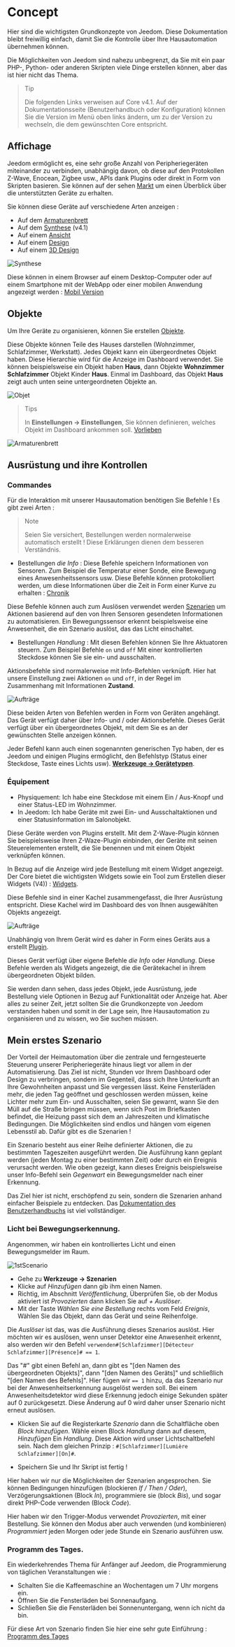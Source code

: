 # Concept

Hier sind die wichtigsten Grundkonzepte von Jeedom. Diese Dokumentation bleibt freiwillig einfach, damit Sie die Kontrolle über Ihre Hausautomation übernehmen können.

Die Möglichkeiten von Jeedom sind nahezu unbegrenzt, da Sie mit ein paar PHP-, Python- oder anderen Skripten viele Dinge erstellen können, aber das ist hier nicht das Thema.

> Tip
>
> Die folgenden Links verweisen auf Core v4.1. Auf der Dokumentationsseite (Benutzerhandbuch oder Konfiguration) können Sie die Version im Menü oben links ändern, um zu der Version zu wechseln, die dem gewünschten Core entspricht.

## Affichage

Jeedom ermöglicht es, eine sehr große Anzahl von Peripheriegeräten miteinander zu verbinden, unabhängig davon, ob diese auf den Protokollen Z-Wave, Enocean, Zigbee usw., APIs dank Plugins oder direkt in Form von Skripten basieren. Sie können auf der sehen [Markt](https://market.jeedom.com/) um einen Überblick über die unterstützten Geräte zu erhalten.

Sie können diese Geräte auf verschiedene Arten anzeigen :

- Auf dem [Armaturenbrett](/de_DE/core/4.1/dashboard)
- Auf dem [Synthese](/de_DE/core/4.1/overview) (v4.1)
- Auf einem [Ansicht](/de_DE/core/4.1/view)
- Auf einem [Design](/de_DE/core/4.1/design)
- Auf einem [3D Design](/de_DE/core/4.1/design3d)

![Synthese](images/concept-synthese.jpg)

Diese können in einem Browser auf einem Desktop-Computer oder auf einem Smartphone mit der WebApp oder einer mobilen Anwendung angezeigt werden : [Mobil Version](/de_DE/mobile/index)

## Objekte

Um Ihre Geräte zu organisieren, können Sie erstellen [Objekte](/de_DE/core/4.1/object).

Diese Objekte können Teile des Hauses darstellen (Wohnzimmer, Schlafzimmer, Werkstatt). Jedes Objekt kann ein übergeordnetes Objekt haben. Diese Hierarchie wird für die Anzeige im Dashboard verwendet. Sie können beispielsweise ein Objekt haben **Haus**, dann Objekte **Wohnzimmer** **Schlafzimmer** Objekt Kinder **Haus**. Einmal im Dashboard, das Objekt **Haus** zeigt auch unten seine untergeordneten Objekte an.

![Objet](images/concept-objet.jpg)

> Tips
>
> In **Einstellungen → Einstellungen**, Sie können definieren, welches Objekt im Dashboard ankommen soll. [Vorlieben](/de_DE/core/4.1/profils)

![Armaturenbrett](images/concept-dashboard.jpg)

## Ausrüstung und ihre Kontrollen

### Commandes

Für die Interaktion mit unserer Hausautomation benötigen Sie Befehle ! Es gibt zwei Arten :

> Note
>
> Seien Sie versichert, Bestellungen werden normalerweise automatisch erstellt ! Diese Erklärungen dienen dem besseren Verständnis.

- Bestellungen *die Info* :
Diese Befehle speichern Informationen von Sensoren. Zum Beispiel die Temperatur einer Sonde, eine Bewegung eines Anwesenheitssensors usw.
Diese Befehle können protokolliert werden, um diese Informationen über die Zeit in Form einer Kurve zu erhalten : [Chronik](/de_DE/core/4.1/history)

Diese Befehle können auch zum Auslösen verwendet werden [Szenarien](/de_DE/core/4.1/scenario) um Aktionen basierend auf den von Ihren Sensoren gesendeten Informationen zu automatisieren. Ein Bewegungssensor erkennt beispielsweise eine Anwesenheit, die ein Szenario auslöst, das das Licht einschaltet.

- Bestellungen *Handlung* :
Mit diesen Befehlen können Sie Ihre Aktuatoren steuern. Zum Beispiel Befehle ````on```` und ````off```` Mit einer kontrollierten Steckdose können Sie sie ein- und ausschalten.

Aktionsbefehle sind normalerweise mit Info-Befehlen verknüpft. Hier hat unsere Einstellung zwei Aktionen ````on```` und ````off````, in der Regel im Zusammenhang mit Informationen **Zustand**.

![Aufträge](images/concept-commands.jpg)

Diese beiden Arten von Befehlen werden in Form von Geräten angehängt. Das Gerät verfügt daher über Info- und / oder Aktionsbefehle. Dieses Gerät verfügt über ein übergeordnetes Objekt, mit dem Sie es an der gewünschten Stelle anzeigen können.

Jeder Befehl kann auch einen sogenannten generischen Typ haben, der es Jeedom und einigen Plugins ermöglicht, den Befehlstyp (Status einer Steckdose, Taste eines Lichts usw). [**Werkzeuge → Gerätetypen**](/de_DE/core/4.2/types).

### Équipement

- Physiquement: Ich habe eine Steckdose mit einem Ein / Aus-Knopf und einer Status-LED im Wohnzimmer.
- In Jeedom: Ich habe Geräte mit zwei Ein- und Ausschaltaktionen und einer Statusinformation im Salonobjekt.

Diese Geräte werden von Plugins erstellt. Mit dem Z-Wave-Plugin können Sie beispielsweise Ihren Z-Waze-Plugin einbinden, der Geräte mit seinen Steuerelementen erstellt, die Sie benennen und mit einem Objekt verknüpfen können.

In Bezug auf die Anzeige wird jede Bestellung mit einem Widget angezeigt. Der Core bietet die wichtigsten Widgets sowie ein Tool zum Erstellen dieser Widgets (V4)) : [Widgets](/de_DE/core/4.1/widgets).

Diese Befehle sind in einer Kachel zusammengefasst, die Ihrer Ausrüstung entspricht. Diese Kachel wird im Dashboard des von Ihnen ausgewählten Objekts angezeigt.

![Aufträge](images/concept-equipment.jpg)

Unabhängig von Ihrem Gerät wird es daher in Form eines Geräts aus a erstellt [Plugin](/de_DE/core/4.1/plugin).

Dieses Gerät verfügt über eigene Befehle *die Info* oder *Handlung*. Diese Befehle werden als Widgets angezeigt, die die Gerätekachel in ihrem übergeordneten Objekt bilden.

Sie werden dann sehen, dass jedes Objekt, jede Ausrüstung, jede Bestellung viele Optionen in Bezug auf Funktionalität oder Anzeige hat. Aber alles zu seiner Zeit, jetzt sollten Sie die Grundkonzepte von Jeedom verstanden haben und somit in der Lage sein, Ihre Hausautomation zu organisieren und zu wissen, wo Sie suchen müssen.

## Mein erstes Szenario

Der Vorteil der Heimautomation über die zentrale und ferngesteuerte Steuerung unserer Peripheriegeräte hinaus liegt vor allem in der Automatisierung. Das Ziel ist nicht, Stunden vor Ihrem Dashboard oder Design zu verbringen, sondern im Gegenteil, dass sich Ihre Unterkunft an Ihre Gewohnheiten anpasst und Sie vergessen lässt. Keine Fensterläden mehr, die jeden Tag geöffnet und geschlossen werden müssen, keine Lichter mehr zum Ein- und Ausschalten, seien Sie gewarnt, wann Sie den Müll auf die Straße bringen müssen, wenn sich Post im Briefkasten befindet, die Heizung passt sich dem an Jahreszeiten und klimatische Bedingungen. Die Möglichkeiten sind endlos und hängen vom eigenen Lebensstil ab. Dafür gibt es die Szenarien !

Ein Szenario besteht aus einer Reihe definierter Aktionen, die zu bestimmten Tageszeiten ausgeführt werden. Die Ausführung kann geplant werden (jeden Montag zu einer bestimmten Zeit) oder durch ein Ereignis verursacht werden. Wie oben gezeigt, kann dieses Ereignis beispielsweise unser Info-Befehl sein *Gegenwart* ein Bewegungsmelder nach einer Erkennung.

Das Ziel hier ist nicht, erschöpfend zu sein, sondern die Szenarien anhand einfacher Beispiele zu entdecken. Das [Dokumentation des Benutzerhandbuchs](/de_DE/core/4.1/scenario) ist viel vollständiger.


### Licht bei Bewegungserkennung.

Angenommen, wir haben ein kontrolliertes Licht und einen Bewegungsmelder im Raum.

![1stScenario](images/1stScenario.gif)

- Gehe zu **Werkzeuge → Szenarien**
- Klicke auf *Hinzufügen* dann gib ihm einen Namen.
- Richtig, im Abschnitt *Veröffentlichung*, Überprüfen Sie, ob der Modus aktiviert ist *Provozierten* dann klicken Sie auf *+ Auslöser*.
- Mit der Taste *Wählen Sie eine Bestellung* rechts vom Feld *Ereignis*, Wählen Sie das Objekt, dann das Gerät und seine Reihenfolge.

Die *Auslöser* ist das, was die Ausführung dieses Szenarios auslöst. Hier möchten wir es auslösen, wenn unser Detektor eine Anwesenheit erkennt, also werden wir den Befehl `verwenden#[Schlafzimmer][Détecteur Schlafzimmer][Présence]# == 1`.

Das "#" gibt einen Befehl an, dann gibt es "[den Namen des übergeordneten Objekts]", dann "[den Namen des Geräts]" und schließlich "[den Namen des Befehls]". Hier fügen wir `== 1` hinzu, da das Szenario nur bei der Anwesenheitserkennung ausgelöst werden soll. Bei einem Anwesenheitsdetektor wird diese Erkennung jedoch einige Sekunden später auf 0 zurückgesetzt. Diese Änderung auf 0 wird daher unser Szenario nicht erneut auslösen.

- Klicken Sie auf die Registerkarte *Szenario* dann die Schaltfläche oben *Block hinzufügen*. Wähle einen Block *Handlung* dann auf diesem, *Hinzufügen* Ein *Handlung*. Diese Aktion wird unser Lichtschaltbefehl sein. Nach dem gleichen Prinzip : ``#[Schlafzimmer][Lumière Schlafzimmer][On]#``.

- Speichern Sie und Ihr Skript ist fertig !

Hier haben wir nur die Möglichkeiten der Szenarien angesprochen. Sie können Bedingungen hinzufügen (blockieren *If / Then / Oder*), Verzögerungsaktionen (Block *In*), programmiere sie (block *Bis*), und sogar direkt PHP-Code verwenden (Block *Code*).

Hier haben wir den Trigger-Modus verwendet *Provozierten*, mit einer Bestellung. Sie können den Modus aber auch verwenden (und kombinieren) *Programmiert* jeden Morgen oder jede Stunde ein Szenario ausführen usw.


### Programm des Tages.

Ein wiederkehrendes Thema für Anfänger auf Jeedom, die Programmierung von täglichen Veranstaltungen wie :

- Schalten Sie die Kaffeemaschine an Wochentagen um 7 Uhr morgens ein.
- Öffnen Sie die Fensterläden bei Sonnenaufgang.
- Schließen Sie die Fensterläden bei Sonnenuntergang, wenn ich nicht da bin.

Für diese Art von Szenario finden Sie hier eine sehr gute Einführung : [Programm des Tages](https://kiboost.github.io/jeedom_docs/jeedomV4Tips/Tutos/ProgDuJour/de_DE/)

